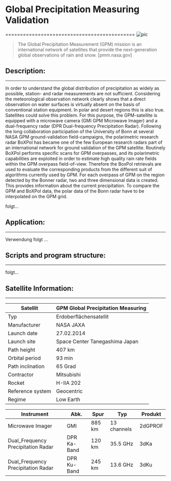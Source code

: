 # Global Precipitation Measuring Validation
============================================
![pic](https://pmm.nasa.gov/sites/default/files/imce/GPM_banner_3_droplets.jpg) 
> The Global Precipitation Measurement (GPM) mission is an international network of satellites that provide the next-generation global observations of rain and snow. 
> [pmm.nasa.gov]


## Description:
----------------

In order to understand the global distribution of precipitation as widely as possible, station- and radar measurements 
are not sufficient. Considering the meteorological observation network clearly shows that a direct observation on water
surfaces is virtually absent on the basis of conventional station equipment. In polar and desert regions this is also true.
Satellites could solve this problem. For this purpose, the GPM-satellite is equipped with a microwave camera
(GMI GPM Microwave Imager) and a dual-frequency radar (DPR Dual-frequency Precipitation Radar). 
Following the long collaboration participation of the University of Bonn at several NASA GPM ground-validation field-campaigns,
the polarimetric research radar BoXPol has became one of the few European research radars part of an international network
for ground validation of the GPM satellite. Routinely BoXPol performs specific scans for GPM overpasses, and its polarimetric
capabilities are exploited in order to estimate high quality rain rate fields within the GPM overpass field-of-view. 
Therefore the BoxPol retrievals are used to evaluate the corresponding products from the different suit of algorithms
currently used by GPM. For each overpass of GPM on the region detected by the Bonner radar, two and three dimensional data is created. This provides information about the current precipitation. To compare the GPM and BoXPol data, the polar data of the Bonn radar have to be interpolated on the GPM grid.

folgt...

## Application:
---------------
Verwendung folgt ...


## Scripts and 	program structure:
--------------------------------
folgt...


## Satellite Information:
------------------------------

Satellit | GPM Global Precipitation Measuring
--------------|---
Typ |  Erdoberflächensatellit
Manufacturer | NASA JAXA
Launch date | 27.02.2014
Launch site | Space Center Tanegashima Japan
Path height | 407 km
Orbital period | 93 min
Path inclination | 65 Grad
Contractor  |  Mitsubishi
Rocket  | 	H-IIA 202
Reference system |	Geocentric
Regime |	Low Earth

Instrument | Abk. | Spur | Typ  | Produkt
------------|-----|------|------|----------
Microwave Imager | GMI | 885 km | 13 channels | 2dGPROF
Dual_Frequency Precipitation Radar | DPR Ka-Band | 120 km | 35.5 GHz | 3dKa
Dual_Frequency Precipitation Radar | DPR Ku-Band | 245 km | 13.6 GHz | 3dKu





